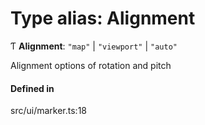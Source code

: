 # Type alias: Alignment

Ƭ **Alignment**: ``"map"`` \| ``"viewport"`` \| ``"auto"``

Alignment options of rotation and pitch

#### Defined in

src/ui/marker.ts:18
